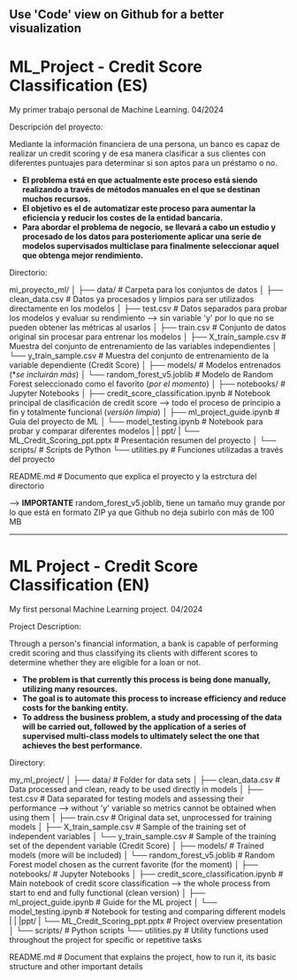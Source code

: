 ## **Use 'Code' view on Github for a better visualization**



# ML_Project - Credit Score Classification (ES)

My primer trabajo personal de Machine Learning. 04/2024

Descripción del proyecto:

Mediante la información financiera de una persona, un banco es capaz de realizar un credit scoring y de esa manera clasificar a sus clientes con diferentes puntuajes para determinar si son aptos para un préstamo o no.  
- **El problema está en que actualmente este proceso está siendo realizando a través de métodos manuales en el que se destinan muchos recursos.**  
- **El objetivo es el de automatizar este proceso para aumentar la eficiencia y reducir los costes de la entidad bancaria.**    
- **Para abordar el problema de negocio, se llevará a cabo un estudio y procesado de los datos para posteriomente aplicar una serie de modelos supervisados multiclase para finalmente seleccionar aquel que obtenga mejor rendimiento.**

Directorio:

mi_proyecto_ml/
│
├── data/                      # Carpeta para los conjuntos de datos
│   ├── clean_data.csv         # Datos ya procesados y limpios para ser utilizados directamente en los modelos
│   ├── test.csv               # Datos separados para probar los modelos y evaluar su rendimiento --> sin variable 'y' por lo que no se pueden obtener las métricas al usarlos
│   ├── train.csv              # Conjunto de datos original sin procesar para entrenar los modelos 
│   ├── X_train_sample.csv     # Muestra del conjunto de entrenamiento de las variables independientes
│   └── y_train_sample.csv     # Muestra del conjunto de entrenamiento de la variable dependiente (Credit Score)
│
├── models/                    # Modelos entrenados (**se incluirán más*)
│   └── random_forest_v5.joblib   # Modelo de Random Forest seleccionado como el favorito (*por el momento*)
│
├── notebooks/                 # Jupyter Notebooks
│   ├── credit_score_classification.ipynb   # Notebook principal de clasificación de credit score --> todo el proceso de principio a fin y totalmente funcional (*versión limpia*)
│   ├── ml_project_guide.ipynb              # Guía del proyecto de ML 
│   └── model_testing.ipynb                # Notebook para probar y comparar diferentes modelos
|
| ppt/
|    └── ML_Credit_Scoring_ppt.pptx          # Presentación resumen del proyecto
│
└── scripts/                   # Scripts de Python
    └── utilities.py          # Funciones utilizadas a través del proyecto 

README.md                     # Documento que explica el proyecto y la estrctura del directorio


--> **IMPORTANTE** random_forest_v5.joblib, tiene un tamaño muy grande por lo que está en formato ZIP ya que Github no deja subirlo con más de 100 MB


-----------------------------------------------------------------

# ML Project - Credit Score Classification (EN)

My first personal Machine Learning project. 04/2024

Project Description:

Through a person's financial information, a bank is capable of performing credit scoring and thus classifying its clients with different scores to determine whether they are eligible for a loan or not.

- **The problem is that currently this process is being done manually, utilizing many resources.**
- **The goal is to automate this process to increase efficiency and reduce costs for the banking entity.**
- **To address the business problem, a study and processing of the data will be carried out, followed by the application of a series of supervised multi-class models to ultimately select the one that achieves the best performance.**


Directory:

my_ml_project/
│
├── data/                       # Folder for data sets
│   ├── clean_data.csv          # Data processed and clean, ready to be used directly in models
│   ├── test.csv                # Data separated for testing models and assessing their performance —> without 'y' variable so metrics cannot be obtained when using them
│   ├── train.csv               # Original data set, unprocessed for training models
│   ├── X_train_sample.csv      # Sample of the training set of independent variables
│   └── y_train_sample.csv      # Sample of the training set of the dependent variable (Credit Score)
│
├── models/                     # Trained models (more will be included)
│   └── random_forest_v5.joblib # Random Forest model chosen as the current favorite (for the moment)
│
├── notebooks/                  # Jupyter Notebooks
│   ├── credit_score_classification.ipynb # Main notebook of credit score classification —> the whole process from start to end and fully functional (clean version)
│   ├── ml_project_guide.ipynb           # Guide for the ML project
│   └── model_testing.ipynb              # Notebook for testing and comparing different models
|
|
|ppt/
|        └── ML_Credit_Scoring_ppt.pptx # Project overview presentation
│
└── scripts/                    # Python scripts
    └── utilities.py           # Utility functions used throughout the project for specific or repetitive tasks

README.md                      # Document that explains the project, how to run it, its basic structure and other important details
